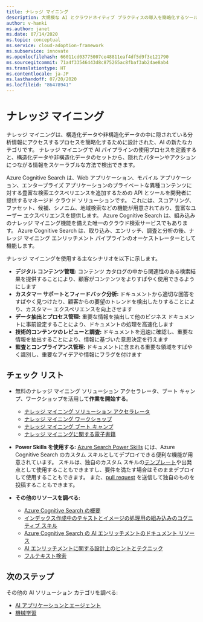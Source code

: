 ```yaml
---
title: ナレッジ マイニング
description: 大規模な AI とクラウドネイティブ プラクティスの導入を簡略化するツール、プログラム、コンテンツ (ベスト プラクティス、構成テンプレート、アーキテクチャ ガイダンス)。
author: v-hanki
ms.author: janet
ms.date: 07/14/2020
ms.topic: conceptual
ms.service: cloud-adoption-framework
ms.subservice: innovate
ms.openlocfilehash: 66011cd03775007ce48811eaf4df5d9f3e121790
ms.sourcegitcommit: 71a4f33546443d8c875265ac8fbaf3ab24ae8ab4
ms.translationtype: HT
ms.contentlocale: ja-JP
ms.lasthandoff: 07/20/2020
ms.locfileid: "86478941"
---
```

# <a name="knowledge-mining"></a>ナレッジ マイニング

ナレッジ マイニングは、構造化データや非構造化データの中に隠されている分析情報にアクセスするプロセスを簡略化するために設計された、AI の新たなカテゴリです。 ナレッジ マイニングで AI パイプラインの使用プロセスを定義すると、構造化データや非構造化データのセットから、隠れたパターンやアクションにつながる情報をスケーラブルな方法で検出できます。

Azure Cognitive Search は、Web アプリケーション、モバイル アプリケーション、エンタープライズ アプリケーションのプライベートな異種コンテンツに対する豊富な検索エクスペリエンスを追加するための API とツールを開発者に提供するマネージド クラウド ソリューションです。 これには、スコアリング、ファセット、候補、シノニム、地域検索などの機能が用意されており、豊富なユーザー エクスペリエンスを提供します。 Azure Cognitive Search は、組み込みのナレッジ マイニング機能を備えた唯一のクラウド検索サービスでもあります。 Azure Cognitive Search は、取り込み、エンリッチ、調査と分析の後、ナレッジ マイニング エンリッチメント パイプラインのオーケストレーターとして機能します。

ナレッジ マイニングを使用する主なシナリオを以下に示します。

- **デジタル コンテンツ管理:** コンテンツ カタログの中から関連性のある検索結果を提供することにより、顧客がコンテンツをよりすばやく使用できるようにします
- **カスタマー サポートとフィードバック分析:** ドキュメントから適切な回答をすばやく見つけたり、顧客からの要望のトレンドを検出したりすることにより、カスタマー エクスペリエンスを向上させます
- **データ抽出とプロセス管理:** 重要な情報を抽出して他のビジネス ドキュメントに事前設定することにより、ドキュメントの処理を高速化します
- **技術的コンテンツのレビューと調査:** ドキュメントを迅速に確認し、重要な情報を抽出することにより、情報に基づいた意思決定を行えます
- **監査とコンプライアンス管理:** ドキュメントに含まれる重要な領域をすばやく識別し、重要なアイデアや情報にフラグを付けます

## <a name="checklist"></a>チェック リスト

- 無料のナレッジ マイニング ソリューション アクセラレータ、ブート キャンプ、ワークショップを活用して**作業を開始する**。

  - [ナレッジ マイニング ソリューション アクセラレータ](https://github.com/Azure-Samples/azure-search-knowledge-mining)
  - [ナレッジ マイニング ワークショップ](https://github.com/Azure-Samples/azure-search-knowledge-mining/tree/master/workshops)
  - [ナレッジ マイニング ブート キャンプ](https://azure.github.io/LearnAI-KnowledgeMiningBootcamp/)
  - [ナレッジ マイニングに関する電子書籍](https://azure.microsoft.com/resources/a-developers-guide-to-building-ai-driven-knowledge-mining-solutions/)

- **Power Skills を使用する:** [Azure Search Power Skills](https://github.com/Azure-Samples/azure-search-power-skills) には、Azure Cognitive Search のカスタム スキルとしてデプロイできる便利な機能が用意されています。 スキルは、独自のカスタム スキルの[テンプレート](https://github.com/Azure-Samples/azure-search-power-skills/blob/master/Template/HelloWorld/README.md)や出発点として使用することもできますし、要件を満たす場合はそのままデプロイして使用することもできます。 また、[pull request](https://github.com/Azure-Samples/azure-search-power-skills/compare) を送信して独自のものを投稿することもできます。

- **その他のリソースを調べる:**

  - [Azure Cognitive Search の概要](https://docs.microsoft.com/azure/search/search-what-is-azure-search)
  - [インデックス作成中のテキストとイメージの処理用の組み込みのコグニティブ スキル](https://docs.microsoft.com/azure/search/cognitive-search-predefined-skills)
  - [Azure Cognitive Search の AI エンリッチメントのドキュメント リソース](https://docs.microsoft.com/azure/search/cognitive-search-resources-documentation)
  - [AI エンリッチメントに関する設計上のヒントとテクニック](https://docs.microsoft.com/azure/search/cognitive-search-concept-troubleshooting)
  - [フルテキスト検索](https://docs.microsoft.com/azure/search/search-lucene-query-architecture)

## <a name="next-steps"></a>次のステップ

その他の AI ソリューション カテゴリを調べる:

- [AI アプリケーションとエージェント](./ai-applications.md)
- [機械学習](./machine-learning.md)
